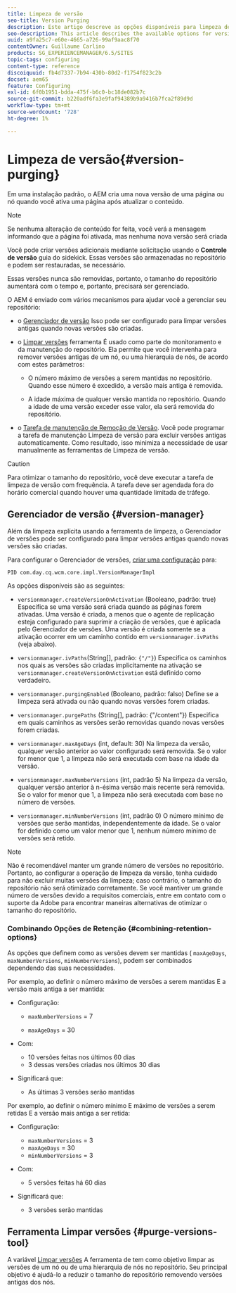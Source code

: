 ```yaml
---
title: Limpeza de versão
seo-title: Version Purging
description: Este artigo descreve as opções disponíveis para limpeza de versão.
seo-description: This article describes the available options for version purging.
uuid: a9fa25c7-e60e-4665-a726-99af9aac8f70
contentOwner: Guillaume Carlino
products: SG_EXPERIENCEMANAGER/6.5/SITES
topic-tags: configuring
content-type: reference
discoiquuid: fb4d7337-7b94-430b-80d2-f1754f823c2b
docset: aem65
feature: Configuring
exl-id: 6f0b1951-bdda-475f-b6c0-bc18de082b7c
source-git-commit: b220adf6fa3e9faf94389b9a9416b7fca2f89d9d
workflow-type: tm+mt
source-wordcount: '728'
ht-degree: 1%

---
```


# Limpeza de versão{#version-purging}

Em uma instalação padrão, o AEM cria uma nova versão de uma página ou nó quando você ativa uma página após atualizar o conteúdo.

>[!NOTE]
>
>Se nenhuma alteração de conteúdo for feita, você verá a mensagem informando que a página foi ativada, mas nenhuma nova versão será criada

Você pode criar versões adicionais mediante solicitação usando o **Controle de versão** guia do sidekick. Essas versões são armazenadas no repositório e podem ser restauradas, se necessário.

Essas versões nunca são removidas, portanto, o tamanho do repositório aumentará com o tempo e, portanto, precisará ser gerenciado.

O AEM é enviado com vários mecanismos para ajudar você a gerenciar seu repositório:

* o [Gerenciador de versão](#version-manager)
Isso pode ser configurado para limpar versões antigas quando novas versões são criadas.

* o [Limpar versões](/help/sites-deploying/monitoring-and-maintaining.md#purgeversionstool) ferramenta É usado como parte do monitoramento e da manutenção do repositório.
Ela permite que você intervenha para remover versões antigas de um nó, ou uma hierarquia de nós, de acordo com estes parâmetros:

   * O número máximo de versões a serem mantidas no repositório.
Quando esse número é excedido, a versão mais antiga é removida.

   * A idade máxima de qualquer versão mantida no repositório.
Quando a idade de uma versão exceder esse valor, ela será removida do repositório.

* o [Tarefa de manutenção de Remoção de Versão](/help/sites-administering/operations-dashboard.md#automated-maintenance-tasks). Você pode programar a tarefa de manutenção Limpeza de versão para excluir versões antigas automaticamente. Como resultado, isso minimiza a necessidade de usar manualmente as ferramentas de Limpeza de versão.

>[!CAUTION]
>
>Para otimizar o tamanho do repositório, você deve executar a tarefa de limpeza de versão com frequência. A tarefa deve ser agendada fora do horário comercial quando houver uma quantidade limitada de tráfego.

## Gerenciador de versão {#version-manager}

Além da limpeza explícita usando a ferramenta de limpeza, o Gerenciador de versões pode ser configurado para limpar versões antigas quando novas versões são criadas.

Para configurar o Gerenciador de versões, [criar uma configuração](/help/sites-deploying/configuring-osgi.md) para:

`PID com.day.cq.wcm.core.impl.VersionManagerImpl`

As opções disponíveis são as seguintes:

* `versionmanager.createVersionOnActivation` (Booleano, padrão: true) Especifica se uma versão será criada quando as páginas forem ativadas.
Uma versão é criada, a menos que o agente de replicação esteja configurado para suprimir a criação de versões, que é aplicada pelo Gerenciador de versões.
Uma versão é criada somente se a ativação ocorrer em um caminho contido em `versionmanager.ivPaths` (veja abaixo).

* `versionmanager.ivPaths`(String[], padrão: `{"/"}`) Especifica os caminhos nos quais as versões são criadas implicitamente na ativação se `versionmanager.createVersionOnActivation` está definido como verdadeiro.

* `versionmanager.purgingEnabled` (Booleano, padrão: falso) Define se a limpeza será ativada ou não quando novas versões forem criadas.

* `versionmanager.purgePaths` (String[], padrão: {&quot;/content&quot;}) Especifica em quais caminhos as versões serão removidas quando novas versões forem criadas.

* `versionmanager.maxAgeDays` (int, default: 30) Na limpeza da versão, qualquer versão anterior ao valor configurado será removida. Se o valor for menor que 1, a limpeza não será executada com base na idade da versão.

* `versionmanager.maxNumberVersions` (int, padrão 5) Na limpeza da versão, qualquer versão anterior à n-ésima versão mais recente será removida. Se o valor for menor que 1, a limpeza não será executada com base no número de versões.

* `versionmanager.minNumberVersions` (int, padrão 0) O número mínimo de versões que serão mantidas, independentemente da idade. Se o valor for definido como um valor menor que 1, nenhum número mínimo de versões será retido.

>[!NOTE]
>
>Não é recomendável manter um grande número de versões no repositório. Portanto, ao configurar a operação de limpeza da versão, tenha cuidado para não excluir muitas versões da limpeza; caso contrário, o tamanho do repositório não será otimizado corretamente. Se você mantiver um grande número de versões devido a requisitos comerciais, entre em contato com o suporte da Adobe para encontrar maneiras alternativas de otimizar o tamanho do repositório.

### Combinando Opções de Retenção {#combining-retention-options}

As opções que definem como as versões devem ser mantidas ( `maxAgeDays`, `maxNumberVersions`, `minNumberVersions`), podem ser combinados dependendo das suas necessidades.

Por exemplo, ao definir o número máximo de versões a serem mantidas E a versão mais antiga a ser mantida:

* Configuração:

   * `maxNumberVersions` = 7

   * `maxAgeDays` = 30

* Com:

   * 10 versões feitas nos últimos 60 dias
   * 3 dessas versões criadas nos últimos 30 dias

* Significará que:

   * As últimas 3 versões serão mantidas

Por exemplo, ao definir o número mínimo E máximo de versões a serem retidas E a versão mais antiga a ser retida:

* Configuração:

   * `maxNumberVersions` = 3
   * `maxAgeDays` = 30
   * `minNumberVersions` = 3

* Com:

   * 5 versões feitas há 60 dias

* Significará que:

   * 3 versões serão mantidas

## Ferramenta Limpar versões {#purge-versions-tool}

A variável [Limpar versões](/help/sites-deploying/monitoring-and-maintaining.md#purgeversionstool) A ferramenta de tem como objetivo limpar as versões de um nó ou de uma hierarquia de nós no repositório. Seu principal objetivo é ajudá-lo a reduzir o tamanho do repositório removendo versões antigas dos nós.
